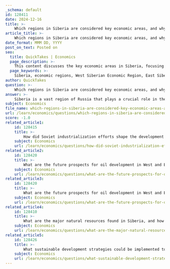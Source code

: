 ```yaml
---
_schema: default
id: 128411
date: 2024-12-16
title: >-
    Which regions in Siberia are considered key economic areas, and why?
article_title: >-
    Which regions in Siberia are considered key economic areas, and why?
date_format: MMM DD, YYYY
post_on_text: Posted on
seo:
  title: QuickTakes | Economics
  page_description: >-
    This content discusses the key economic areas in Siberia, focusing on the West and East Siberian Economic Regions, highlighting their natural resources, industrial activities, and significance to Russia's economy.
  page_keywords: >-
    Siberia, economic regions, West Siberian Economic Region, East Siberian Economic Region, natural resources, oil and gas, coal mining, manufacturing, GDP, GRP, strategic importance, energy exports, minerals, timber
author: QuickTakes
question: >-
    Which regions in Siberia are considered key economic areas, and why?
answer: >-
    Siberia is a vast region of Russia that plays a crucial role in the country's economy due to its rich natural resources and strategic geographical position. The key economic areas in Siberia can be categorized primarily into two regions: the West Siberian Economic Region and the East Siberian Economic Region.\n\n1. **West Siberian Economic Region**: This region is one of the largest economic areas in Russia, covering an area of approximately 2,427,200 square kilometers and home to about 12.1 million people. It includes several important oblasts such as Altai Krai, Kemerovo, Omsk, Tomsk, Novosibirsk, and Tiumen'. The West Siberian region is particularly significant due to its substantial contributions to the national Gross Regional Product (GRP), accounting for about 21% of the national GRP in 2008. The region is characterized by high industrial productivity and a GDP per capita that is nearly 50% above the Russian average. Key industries in this area include oil and gas extraction, coal mining, and various manufacturing sectors.\n\n2. **East Siberian Economic Region**: This region spans a larger area of about 4,125,000 square kilometers and is known for its mountainous terrain and harsh climate. Despite these challenges, East Siberia is rich in natural resources, including minerals and timber. The region's economic activities are primarily focused on mining and resource extraction, which are vital for both local and national economies. The presence of frozen soils in some areas poses challenges for development, but the region's resource potential remains significant.\n\nSiberia's economic importance is further underscored by its vast reserves of coal, oil, natural gas, gold, diamonds, and other minerals. These resources not only contribute to the local economy but also play a critical role in Russia's overall economic stability and growth. The region's strategic importance is amplified by its potential for energy exports, particularly to Europe and the Asia-Pacific region.\n\nIn summary, the key economic areas in Siberia, particularly the West and East Siberian Economic Regions, are vital due to their rich natural resources, significant contributions to national GDP, and strategic importance in energy production and export.
subject: Economics
file_name: which-regions-in-siberia-are-considered-key-economic-areas-and-why.md
url: /learn/economics/questions/which-regions-in-siberia-are-considered-key-economic-areas-and-why
score: -1.0
related_article1:
    id: 128415
    title: >-
        How did Soviet industrialization efforts shape the development of Siberia?
    subject: Economics
    url: /learn/economics/questions/how-did-soviet-industrialization-efforts-shape-the-development-of-siberia
related_article2:
    id: 128420
    title: >-
        What are the future prospects for oil development in West and East Siberia?
    subject: Economics
    url: /learn/economics/questions/what-are-the-future-prospects-for-oil-development-in-west-and-east-siberia
related_article3:
    id: 128420
    title: >-
        What are the future prospects for oil development in West and East Siberia?
    subject: Economics
    url: /learn/economics/questions/what-are-the-future-prospects-for-oil-development-in-west-and-east-siberia
related_article4:
    id: 128410
    title: >-
        What are the major natural resources found in Siberia, and how do they contribute to Russia's economy?
    subject: Economics
    url: /learn/economics/questions/what-are-the-major-natural-resources-found-in-siberia-and-how-do-they-contribute-to-russias-economy
related_article5:
    id: 128426
    title: >-
        What sustainable development strategies could be implemented to improve Siberia's growth?
    subject: Economics
    url: /learn/economics/questions/what-sustainable-development-strategies-could-be-implemented-to-improve-siberias-growth
---
```


&nbsp;